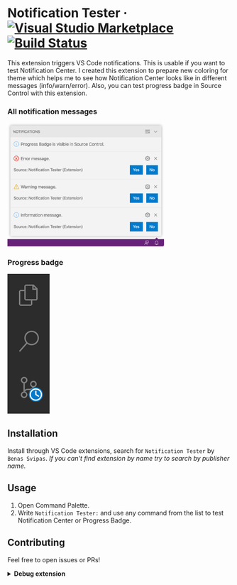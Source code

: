 # Notification Tester &middot; [![Visual Studio Marketplace](https://img.shields.io/visual-studio-marketplace/v/svipas.notification-tester.svg)](https://marketplace.visualstudio.com/items?itemName=svipas.notification-tester) [![Build Status](https://dev.azure.com/svipas/svipas/_apis/build/status/svipas.vscode-notification-tester?branchName=master)](https://dev.azure.com/svipas/svipas/_build/latest?definitionId=3&branchName=master)

This extension triggers VS Code notifications. This is usable if you want to test Notification Center. I created this extension to prepare new coloring for theme which helps me to see how Notification Center looks like in different messages (info/warn/error). Also, you can test progress badge in Source Control with this extension.

### All notification messages

<img src="https://raw.githubusercontent.com/svipas/vscode-notification-tester/master/images/notifications.png" width="70%">

### Progress badge

<img src="https://raw.githubusercontent.com/svipas/vscode-notification-tester/master/images/progress-badge.png">

## Installation

Install through VS Code extensions, search for `Notification Tester` by `Benas Svipas`. _If you can't find extension by name try to search by publisher name._

## Usage

1. Open Command Palette.
2. Write `Notification Tester:` and use any command from the list to test Notification Center or Progress Badge.

## Contributing

Feel free to open issues or PRs!

<details>
<summary><strong>Debug extension</strong></summary>

- Open this repository inside VS Code.
- Run `Debug: Select and Start Debugging` from command palette or open debug sidebar.
- Select `Run Extension`.

</details>
